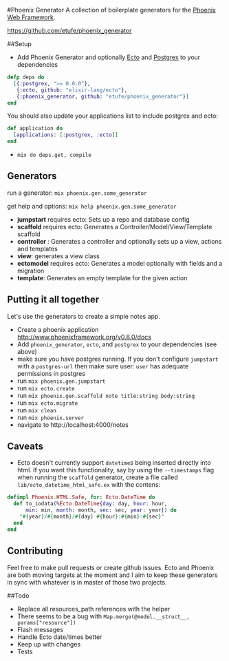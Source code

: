 #Phoenix Generator
A collection of boilerplate generators for the [Phoenix Web Framework](https://github.com/phoenixframework/phoenix).

https://github.com/etufe/phoenix_generator

##Setup
 - Add Phoenix Generator and optionally [Ecto](https://github.com/elixir-lang/ecto) and [Postgrex](https://github.com/ericmj/postgrex) to your dependencies

```elixir
defp deps do
  [{:postgrex, ">= 0.0.0"},
   {:ecto, github: "elixir-lang/ecto"},
   {:phoenix_generator, github: "etufe/phoenix_generator"}]
end
```

You should also update your applications list to include postgrex and ecto:

```elixir
def application do
  [applications: [:postgrex, :ecto]]
end
```
 - `mix do deps.get, compile`

## Generators
run a generator: `mix phoenix.gen.some_generator`

get help and options: `mix help phoenix.gen.some_generator`

 - **jumpstart** requires ecto: Sets up a repo and database config
 - **scaffold** requires ecto: Generates a Controller/Model/View/Template scaffold
 - **controller** : Generates a controller and optionally sets up a view, actions and templates
 - **view**: generates a view class
 - **ectomodel** requires ecto: Generates a model optionally with fields and a migration
 - **template**: Generates an empty template for the given action

## Putting it all together
Let's use the generators to create a simple notes app.

 - Create a phoenix application http://www.phoenixframework.org/v0.8.0/docs
 - Add `phoenix_generator`, `ecto`, and `postgrex` to your dependencies (see above)
 - make sure you have postgres running. If you don't configure `jumpstart` with a `postgres-url` then make sure user: `user` has adequate permissions in postgres
 - run `mix phoenix.gen.jumpstart`
 - run `mix ecto.create`
 - run `mix phoenix.gen.scaffold note title:string body:string`
 - run `mix ecto.migrate`
 - run `mix clean`
 - run `mix phoenix.server`
 - navigate to http://localhost:4000/notes

## Caveats
 - Ecto doesn't currently support `datetime`s being inserted directly into html. If you want this functionality, say by using the `--timestamps` flag when running the `scaffold` generator, create a file called `lib/ecto_datetime_html_safe.ex` with the contens:
```elixir
defimpl Phoenix.HTML.Safe, for: Ecto.DateTime do
  def to_iodata(%Ecto.DateTime{day: day, hour: hour,
      min: min, month: month, sec: sec, year: year}) do
    "#{year}/#{month}/#{day} #{hour}:#{min}:#{sec}"
  end
end

```

## Contributing
Feel free to make pull requests or create github issues. Ecto and Phoenix are both moving targets at the moment and I aim to keep these generators in sync with whatever is in master of those two projects.

##Todo
  - Replace all resources_path references with the helper
  - There seems to be a bug with `Map.merge(@model.__struct__, params["resource"])`
  - Flash messages
  - Handle Ecto date/times better
  - Keep up with changes
  - Tests
